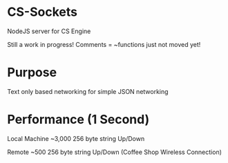 # CS-Sockets
NodeJS server for CS Engine

Still a work in progress! Comments = ~functions just not moved yet! 

# Purpose 
Text only based networking for simple JSON networking

# Performance (1 Second)
Local Machine ~3,000 256 byte string Up/Down

Remote ~500 256 byte string Up/Down (Coffee Shop Wireless Connection)
